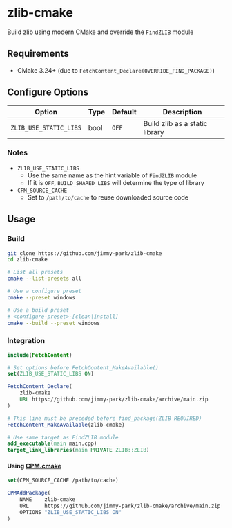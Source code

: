 # zlib-cmake

Build zlib using modern CMake and override the `FindZLIB` module

## Requirements

- CMake 3.24+ (due to `FetchContent_Declare(OVERRIDE_FIND_PACKAGE)`)

## Configure Options

| Option                        | Type      | Default       | Description                                |
| ---                           | ---       | ---           | ---                                        |
| `ZLIB_USE_STATIC_LIBS`        | bool      | `OFF`         | Build zlib as a static library             |

### Notes

- `ZLIB_USE_STATIC_LIBS`
  - Use the same name as the hint variable of `FindZLIB` module
  - If it is `OFF`, `BUILD_SHARED_LIBS` will determine the type of library
- `CPM_SOURCE_CACHE`
  - Set to `/path/to/cache` to reuse downloaded source code

## Usage

### Build

```sh
git clone https://github.com/jimmy-park/zlib-cmake
cd zlib-cmake

# List all presets
cmake --list-presets all

# Use a configure preset
cmake --preset windows

# Use a build preset
# <configure-preset>-[clean|install]
cmake --build --preset windows
```

### Integration

```CMake
include(FetchContent)

# Set options before FetchContent_MakeAvailable()
set(ZLIB_USE_STATIC_LIBS ON)

FetchContent_Declare(
    zlib-cmake
    URL https://github.com/jimmy-park/zlib-cmake/archive/main.zip
)

# This line must be preceded before find_package(ZLIB REQUIRED)
FetchContent_MakeAvailable(zlib-cmake)

# Use same target as FindZLIB module
add_executable(main main.cpp)
target_link_libraries(main PRIVATE ZLIB::ZLIB)
```

#### Using [CPM.cmake](https://github.com/cpm-cmake/CPM.cmake)

```CMake
set(CPM_SOURCE_CACHE /path/to/cache)

CPMAddPackage(
    NAME    zlib-cmake
    URL     https://github.com/jimmy-park/zlib-cmake/archive/main.zip
    OPTIONS "ZLIB_USE_STATIC_LIBS ON"
)
```

